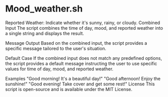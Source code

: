 # Mood_weather.sh
Reported Weather: Indicate whether it's sunny, rainy, or cloudy.
Combined Input
The script combines the time of day, mood, and reported weather into a single string and displays the result.

Message Output
Based on the combined input, the script provides a specific message tailored to the user's situation.

Default Case
If the combined input does not match any predefined options, the script provides a default message instructing the user to use specific values for time of day, mood, and reported weather.

Examples
"Good morning! It's a beautiful day!"
"Good afternoon! Enjoy the sunshine!"
"Good evening! Take cover and get some rest!"
License
This script is open-source and is available under the MIT License.
